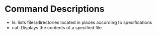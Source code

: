 # Command Descriptions
* ls: lists files/directories located in places according to specifications
* cat: Displays the contents of a specified file
